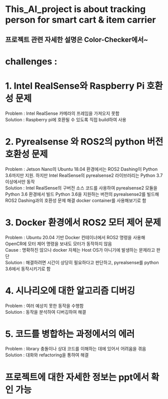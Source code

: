 # This_AI_project is about tracking person for smart cart & item carrier
## 프로젝트 관련 자세한 설명은 Color-Checker에서~

# 
# 
# 
# challenges :
# 1. Intel RealSense와 Raspberry Pi 호환성 문제
Problem : Intel RealSense 카메라의 프레임을 가져오지 못함<br>
Solution : Raspberry pi에 호환될 수 있도록 직접 build하여 사용<br> 
# 2. Pyrealsense 와 ROS2의 python 버전 호환성 문제
Problem : Jetson Nano의 Ubuntu 18.04 환경에서는 ROS2 Dashing이 Python 3.6까지만 지원. 하지만 Intel RealSense의 pyrealsense2 라이브러리는 Python 3.7 이상에서만 동작<br>
Solution : Intel RealSense의 구버전 소스 코드를 사용하여 pyrealsense2 모듈을 Python 3.6 환경에서 빌드
Python 3.6을 지원하는 버전의 pyrealsense2를 빌드해 ROS2 Dashing과의 호환성 문제 해결
docker container를 사용해보기로 함<br>
# 3. Docker 환경에서 ROS2 모터 제어 문제
Problem : Ubuntu 20.04 기반 Docker 컨테이너에서 ROS2 명령을 사용해 OpenCR에 모터 제어 명령을 보내도 모터가 동작하지 않음<br>
Cause : 명확하진 않으나 docker 자체는 Host OS가 아니기에 발생하는 문제라고 판단<br>
Solution : 해결하려면 시간이 상당히 필요하다고 판단하고, pyrealsense를 python 3.6에서 동작시키기로 함<br>
# 4. 시나리오에 대한 알고리즘 디버깅
Problem : 여러 예상치 못한 동작을 수행함<br>
Solution : 동작을 분석하여 디버깅하여 해결<br>
# 5. 코드를 병합하는 과정에서의 에러
Problem : library 충돌이나 상대 코드를 이해하는 데에 있어서 어려움을 겪음<br>
Solution : 대화와 refactoring을 통하여 해결<br>


#
#
# 프로젝트에 대한 자세한 정보는 ppt에서 확인 가능



